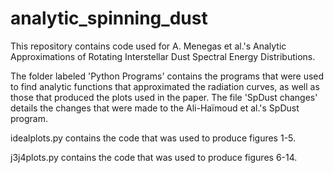 # analytic_spinning_dust
This repository contains code used for A. Menegas et al.'s Analytic Approximations of Rotating Interstellar Dust Spectral Energy Distributions.

The folder labeled 'Python Programs' contains the programs that were used to find analytic functions that approximated the radiation curves, as well as those that produced the plots used in the paper. The file 'SpDust changes' details the changes that were made to the Ali-Haïmoud et al.'s SpDust program.

idealplots.py contains the code that was used to produce figures 1-5.

j3j4plots.py contains the code that was used to produce figures 6-14.
